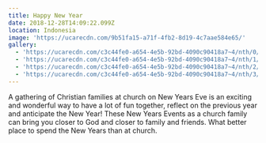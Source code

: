 ```yaml
---
title: Happy New Year
date: 2018-12-28T14:09:22.099Z
location: Indonesia
image: 'https://ucarecdn.com/9b51fa15-a71f-4fb2-8d19-4c7aae584e65/'
gallery:
  - 'https://ucarecdn.com/c3c44fe0-a654-4e5b-92bd-4090c90418a7~4/nth/0/'
  - 'https://ucarecdn.com/c3c44fe0-a654-4e5b-92bd-4090c90418a7~4/nth/1/'
  - 'https://ucarecdn.com/c3c44fe0-a654-4e5b-92bd-4090c90418a7~4/nth/2/'
  - 'https://ucarecdn.com/c3c44fe0-a654-4e5b-92bd-4090c90418a7~4/nth/3/'
---
```

A gathering of Christian families at church on New Years Eve is an exciting and wonderful way to have a lot of fun together, reflect on the previous year and anticipate the New Year! These New Years Events as a church family can bring you closer to God and closer to family and friends. What better place to spend the New Years than at church.
